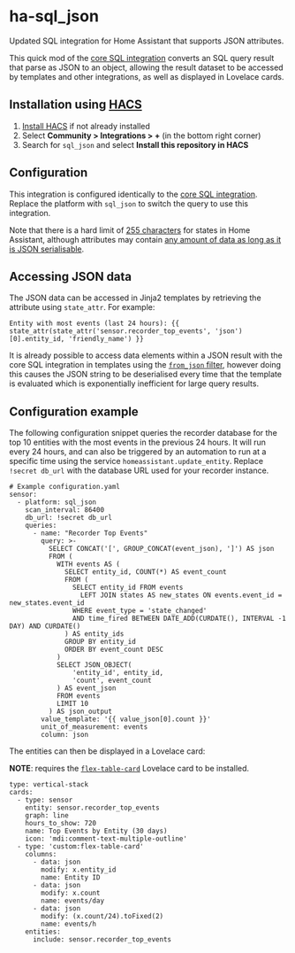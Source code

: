 # ha-sql_json

Updated SQL integration for Home Assistant that supports JSON attributes.

This quick mod of the [core SQL integration](https://www.home-assistant.io/integrations/sql/) converts an SQL query result that parse as JSON to an object, allowing the result dataset to be accessed by templates and other integrations, as well as displayed in Lovelace cards.

## Installation using [HACS](https://hacs.xyz/)
1. [Install HACS](https://hacs.xyz/docs/installation/manual) if not already installed
1. Select **Community > Integrations > +** (in the bottom right corner)
1. Search for `sql_json` and select **Install this repository in HACS**

## Configuration
This integration is configured identically to the [core SQL integration](https://www.home-assistant.io/integrations/sql/). Replace the platform with `sql_json` to switch the query to use this integration.

Note that there is a hard limit of [255 characters](https://github.com/home-assistant/core/blob/9ee97cb213d659aa9b6149484c0a42522decba78/homeassistant/core.py#L136) for states in Home Assistant, although attributes may contain [any amount of data as long as it is JSON serialisable](https://developers.home-assistant.io/docs/dev_101_states).

## Accessing JSON data

The JSON data can be accessed in Jinja2 templates by retrieving the attribute using `state_attr`. For example:

```
Entity with most events (last 24 hours): {{ state_attr(state_attr('sensor.recorder_top_events', 'json')[0].entity_id, 'friendly_name') }}
```

It is already possible to access data elements within a JSON result with the core SQL integration in templates using the [`from_json` filter](https://www.home-assistant.io/docs/configuration/templating/), however doing this causes the JSON string to be deserialised every time that the template is evaluated which is exponentially inefficient for large query results.

## Configuration example
The following configuration snippet queries the recorder database for the top 10 entities with the most events in the previous 24 hours. It will run every 24 hours, and can also be triggered by an automation to run at a specific time using the service `homeassistant.update_entity`. Replace `!secret db_url` with the database URL used for your recorder instance.

```
# Example configuration.yaml
sensor:
  - platform: sql_json
    scan_interval: 86400
    db_url: !secret db_url
    queries:
      - name: "Recorder Top Events"
        query: >-
          SELECT CONCAT('[', GROUP_CONCAT(event_json), ']') AS json
          FROM (
            WITH events AS (
              SELECT entity_id, COUNT(*) AS event_count
              FROM (
                SELECT entity_id FROM events
                  LEFT JOIN states AS new_states ON events.event_id = new_states.event_id
                WHERE event_type = 'state_changed'
                AND time_fired BETWEEN DATE_ADD(CURDATE(), INTERVAL -1 DAY) AND CURDATE()
              ) AS entity_ids
              GROUP BY entity_id
              ORDER BY event_count DESC
            )
            SELECT JSON_OBJECT(
                'entity_id', entity_id,
                'count', event_count
            ) AS event_json
            FROM events
            LIMIT 10
          ) AS json_output
        value_template: '{{ value_json[0].count }}'
        unit_of_measurement: events
        column: json
```

The entities can then be displayed in a Lovelace card:

**NOTE**: requires the [`flex-table-card`](https://github.com/custom-cards/flex-table-card) Lovelace card to be installed.

```
type: vertical-stack
cards:
  - type: sensor
    entity: sensor.recorder_top_events
    graph: line
    hours_to_show: 720
    name: Top Events by Entity (30 days)
    icon: 'mdi:comment-text-multiple-outline'
  - type: 'custom:flex-table-card'
    columns:
      - data: json
        modify: x.entity_id
        name: Entity ID
      - data: json
        modify: x.count
        name: events/day
      - data: json
        modify: (x.count/24).toFixed(2)
        name: events/h
    entities:
      include: sensor.recorder_top_events
```